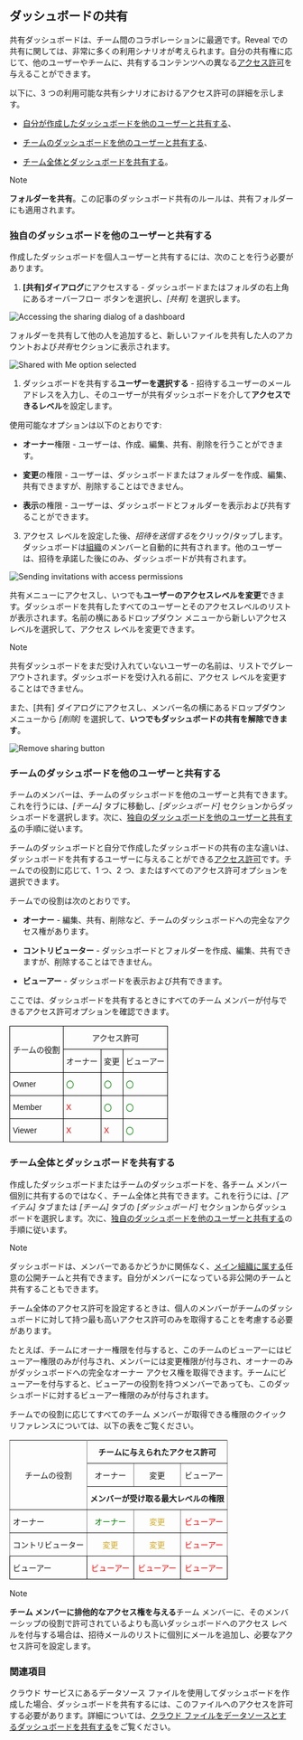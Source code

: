 ## ダッシュボードの共有


共有ダッシュボードは、チーム間のコラボレーションに最適です。Reveal での共有に関しては、非常に多くの利用シナリオが考えられます。自分の共有権に応じて、他のユーザーやチームに、共有するコンテンツへの異なる[アクセス許可](#access-permissions)を与えることができます。

以下に、3 つの利用可能な共有シナリオにおけるアクセス許可の詳細を示します。

  - [自分が作成したダッシュボードを他のユーザーと共有する](#sharing-dashboards-users)、

  - [チームのダッシュボードを他のユーザーと共有する](#sharing-team-dashboard)、

  - [チーム全体とダッシュボードを共有する](#sharing-dashboard-with-team)。

> [!NOTE]
> **フォルダーを共有**。この記事のダッシュボード共有のルールは、共有フォルダーにも適用されます。

<a name='sharing-dashboards-users'></a>
### 独自のダッシュボードを他のユーザーと共有する

作成したダッシュボードを個人ユーザーと共有するには、次のことを行う必要があります。

1.  **[共有]ダイアログ**にアクセスする - ダッシュボードまたはフォルダの右上角にあるオーバーフロー ボタンを選択し、*[共有]* を選択します。


  ![Accessing the sharing dialog of a dashboard](images/sharing-dialog.png)

  フォルダーを共有して他の人を追加すると、新しいファイルを共有した人のアカウントおよび*共有*セクションに表示されます。

  ![Shared with Me option selected](images/shared-with-me.png)

<a name='access-permissions'></a>
1.  ダッシュボードを共有する**ユーザーを選択する** - 招待するユーザーのメールアドレスを入力し、そのユーザーが共有ダッシュボードを介して**アクセスできるレベル**を設定します。

使用可能なオプションは以下のとおりです:

  - **オーナー**権限 - ユーザーは、作成、編集、共有、削除を行うことができます。

  - **変更**の権限 - ユーザーは、ダッシュボードまたはフォルダーを作成、編集、共有できますが、削除することはできません。

  - **表示**の権限 - ユーザーは、ダッシュボードとフォルダーを表示および共有することができます。

3.  アクセス レベルを設定した後、*招待を送信する*をクリック/タップします。ダッシュボードは[組織](Teams-Collaboration-Privacy.html#organization-team)のメンバーと自動的に共有されます。他のユーザーは、招待を承諾した後にのみ、ダッシュボードが共有されます。

  ![Sending invitations with access permissions](images/send-invites-share-button.png)

共有メニューにアクセスし、いつでも**ユーザーのアクセスレベルを変更**できます。ダッシュボードを共有したすべてのユーザーとそのアクセスレベルのリストが表示されます。名前の横にあるドロップダウン メニューから新しいアクセス レベルを選択して、アクセス レベルを変更できます。

> [!NOTE]
> 共有ダッシュボードをまだ受け入れていないユーザーの名前は、リストでグレーアウトされます。ダッシュボードを受け入れる前に、アクセス レベルを変更することはできません。

また、[共有] ダイアログにアクセスし、メンバー名の横にあるドロップダウン メニューから *[削除]* を選択して、**いつでもダッシュボードの共有を解除できます**。

![Remove sharing button](images/remove-sharing.png)

<a name='sharing-team-dashboard'></a>
### チームのダッシュボードを他のユーザーと共有する

チームのメンバーは、チームのダッシュボードを他のユーザーと共有できます。これを行うには、*[チーム]* タブに移動し、*[ダッシュボード]* セクションからダッシュボードを選択します。次に、[独自のダッシュボードを他のユーザーと共有する](#sharing-dashboards-users)の手順に従います。

チームのダッシュボードと自分で作成したダッシュボードの共有の主な違いは、ダッシュボードを共有するユーザーに与えることができる[アクセス許可](#access-permissions)です。チームでの役割に応じて、1 つ、2 つ、またはすべてのアクセス許可オプションを選択できます。

チームでの役割は次のとおりです。

  - **オーナー** - 編集、共有、削除など、チームのダッシュボードへの完全なアクセス権があります。

  - **コントリビューター** - ダッシュボードとフォルダーを作成、編集、共有できますが、削除することはできません。

  - **ビューアー** - ダッシュボードを表示および共有できます。

ここでは、ダッシュボードを共有するときにすべてのチーム メンバーが付与できるアクセス許可オプションを確認できます。

<style type="text/css">
.tg  {border-collapse:collapse;border-spacing:0;}
.tg td{border-color:black;border-style:solid;border-width:1px;font-family:Arial, sans-serif;font-size:14px;
  overflow:hidden;padding:10px 5px;word-break:normal;}
.tg th{border-color:black;border-style:solid;border-width:1px;font-family:Arial, sans-serif;font-size:14px;
  font-weight:normal;overflow:hidden;padding:10px 5px;word-break:normal;}
.tg .tg-t96r{color:rgb(88, 88, 88);font-weight:bold;text-align:center;vertical-align:top}
.tg .tg-baqh{text-align:center;vertical-align:top}
.tg .tg-oav7{color:rgb(88, 88, 88);font-weight:bold;text-align:center;vertical-align:middle}
</style>

<table class="tg">
 <tr>
    <th class="tg-oav7" rowspan="2">チームの役割</th>
    <th class="tg-t96r" colspan="3">アクセス許可</th>
  </tr>
  <tr>
    <td class="tg-baqh">オーナー</td>
    <td class="tg-baqh">変更</td>
    <td class="tg-baqh">ビューアー</td>
  </tr>
  <tr>
    <td>Owner</td>
    <td><span style="color: #007F00">〇</span></td>
    <td><span style="color: #007F00">〇</span></td>
    <td><span style="color: #007F00">〇</span></td>
  </tr>
  <tr>
    <td>Member</td>
    <td><span style="color: #FF0000">X</span></td>
    <td><span style="color: #007F00">〇</span></td>
    <td><span style="color: #007F00">〇</span></td>
  </tr>
  <tr>
    <td>Viewer</td>
    <td><span style="color: #FF0000">X</span></td>
    <td><span style="color: #FF0000">X</span></td>
    <td><span style="color: #007F00">〇</span></td>
  </tr>
</table>


<a name='sharing-dashboard-with-team'></a>
### チーム全体とダッシュボードを共有する

作成したダッシュボードまたはチームのダッシュボードを、各チーム メンバー個別に共有するのではなく、チーム全体と共有できます。これを行うには、*[アイテム]*  タブまたは *[チーム]* タブの *[ダッシュボード]* セクションからダッシュボードを選択します。次に、[独自のダッシュボードを他のユーザーと共有する](#sharing-dashboards-users)の手順に従います。

>[!NOTE]
>ダッシュボードは、メンバーであるかどうかに関係なく、[メイン組織に属する](creating-joining-teams.html#organization)任意の公開チームと共有できます。自分がメンバーになっている非公開のチームと共有することもできます。

チーム全体のアクセス許可を設定するときは、個人のメンバーがチームのダッシュボードに対して持つ最も高いアクセス許可のみを取得することを考慮する必要があります。

たとえば、チームにオーナー権限を付与すると、このチームのビューアーにはビューアー権限のみが付与され、メンバーには変更権限が付与され、オーナーのみがダッシュボードへの完全なオーナー アクセス権を取得できます。チームにビューアーを付与すると、ビューアーの役割を持つメンバーであっても、このダッシュボードに対するビューアー権限のみが付与されます。

チームでの役割に応じてすべてのチーム メンバーが取得できる権限のクイック リファレンスについては、以下の表をご覧ください。

<style type="text/css">
.tg  {border-collapse:collapse;border-spacing:0;}
.tg td{font-family:Arial, sans-serif;font-size:14px;padding:10px 5px;border-style:solid;border-width:1px;overflow:hidden;word-break:normal;border-color:black;}
.tg th{font-family:Arial, sans-serif;font-size:14px;font-weight:normal;padding:10px 5px;border-style:solid;border-width:1px;overflow:hidden;word-break:normal;border-color:black;}
.tg .tg-9wq8{border-color:inherit;text-align:center;vertical-align:middle}
.tg .tg-baqh{text-align:center;vertical-align:top}
.tg .tg-aktf{font-weight:bold;color:#333333;border-color:inherit;text-align:center;vertical-align:top}
.tg .tg-c3ow{border-color:inherit;text-align:center;vertical-align:top}
.tg .tg-7btt{font-weight:bold;border-color:inherit;text-align:center;vertical-align:top}
.tg .tg-0pky{border-color:inherit;text-align:left;vertical-align:top}
.tg .tg-0lax{text-align:left;vertical-align:top}
</style>
<table class="tg">
  <tr>
    <th class="tg-9wq8" rowspan="3">チームの役割</th>
    <th class="tg-7btt" colspan="3">チームに与えられたアクセス許可</th>
  </tr>
  <tr>
    <td class="tg-c3ow">オーナー</td>
    <td class="tg-c3ow">変更</td>
    <td class="tg-c3ow">ビューアー</td>
  </tr>
  <tr>
    <td class="tg-7btt" style="text-align: center !important" colspan="3">メンバーが受け取る最大レベルの権限</td>
  </tr>
  <tr>
    <td class="tg-0pky">オーナー</td>
    <td class="tg-c3ow"><span style="color: #007F00">オーナー</span></td>
    <td class="tg-c3ow"><span style="color: #D1A827">変更</span></td>
    <td class="tg-c3ow"><span style="color: #FF0000">ビューアー</span></td>
  </tr>
  <tr>
    <td class="tg-0pky">コントリビューター</td>
    <td class="tg-c3ow"><span style="color: #D1A827">変更</span></td>
    <td class="tg-c3ow"><span style="color: #D1A827">変更</span></td>
    <td class="tg-c3ow"><span style="color: #FF0000">ビューアー</span></td>
  </tr>
  <tr>
    <td class="tg-0lax">ビューアー</td>
    <td class="tg-baqh"><span style="color: #FF0000">ビューアー</span></td>
    <td class="tg-baqh"><span style="color: #FF0000">ビューアー</span></td>
    <td class="tg-baqh"><span style="color: #FF0000">ビューアー</span></td>
  </tr>
</table>

>[!NOTE]
>**チーム メンバーに排他的なアクセス権を与える**チーム メンバーに、そのメンバーシップの役割で許可されているよりも高いダッシュボードへのアクセス レベルを付与する場合は、招待メールのリストに個別にメールを追加し、必要なアクセス許可を設定します。

### 関連項目

クラウド サービスにあるデータソース ファイルを使用してダッシュボードを作成した場合、ダッシュボードを共有するには、このファイルへのアクセスを許可する必要があります。詳細については、[クラウド ファイルをデータソースとするダッシュボードを共有する](sharing-dashboards-datasource-files-cloud-provider.md)をご覧ください。
